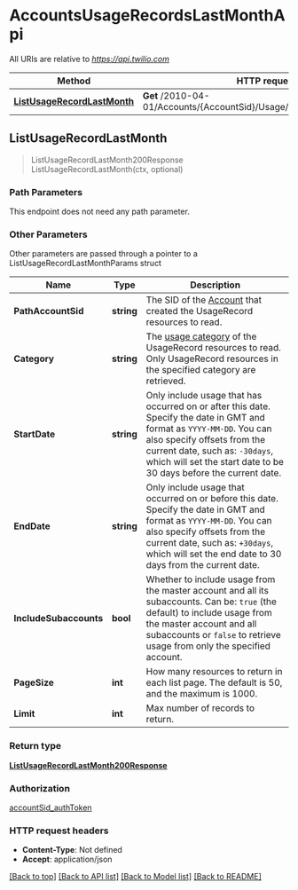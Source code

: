 # AccountsUsageRecordsLastMonthApi

All URIs are relative to *https://api.twilio.com*

Method | HTTP request | Description
------------- | ------------- | -------------
[**ListUsageRecordLastMonth**](AccountsUsageRecordsLastMonthApi.md#ListUsageRecordLastMonth) | **Get** /2010-04-01/Accounts/{AccountSid}/Usage/Records/LastMonth.json | 



## ListUsageRecordLastMonth

> ListUsageRecordLastMonth200Response ListUsageRecordLastMonth(ctx, optional)





### Path Parameters

This endpoint does not need any path parameter.

### Other Parameters

Other parameters are passed through a pointer to a ListUsageRecordLastMonthParams struct


Name | Type | Description
------------- | ------------- | -------------
**PathAccountSid** | **string** | The SID of the [Account](https://www.twilio.com/docs/iam/api/account) that created the UsageRecord resources to read.
**Category** | **string** | The [usage category](https://www.twilio.com/docs/usage/api/usage-record#usage-categories) of the UsageRecord resources to read. Only UsageRecord resources in the specified category are retrieved.
**StartDate** | **string** | Only include usage that has occurred on or after this date. Specify the date in GMT and format as `YYYY-MM-DD`. You can also specify offsets from the current date, such as: `-30days`, which will set the start date to be 30 days before the current date.
**EndDate** | **string** | Only include usage that occurred on or before this date. Specify the date in GMT and format as `YYYY-MM-DD`.  You can also specify offsets from the current date, such as: `+30days`, which will set the end date to 30 days from the current date.
**IncludeSubaccounts** | **bool** | Whether to include usage from the master account and all its subaccounts. Can be: `true` (the default) to include usage from the master account and all subaccounts or `false` to retrieve usage from only the specified account.
**PageSize** | **int** | How many resources to return in each list page. The default is 50, and the maximum is 1000.
**Limit** | **int** | Max number of records to return.

### Return type

[**ListUsageRecordLastMonth200Response**](ListUsageRecordLastMonth200Response.md)

### Authorization

[accountSid_authToken](../README.md#accountSid_authToken)

### HTTP request headers

- **Content-Type**: Not defined
- **Accept**: application/json

[[Back to top]](#) [[Back to API list]](../README.md#documentation-for-api-endpoints)
[[Back to Model list]](../README.md#documentation-for-models)
[[Back to README]](../README.md)

